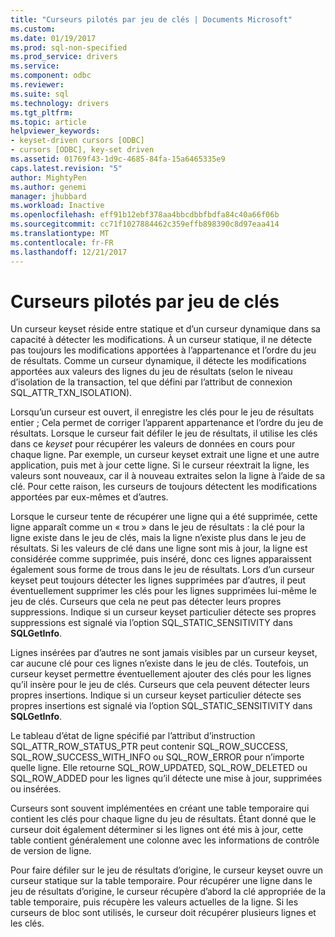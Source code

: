 ```yaml
---
title: "Curseurs pilotés par jeu de clés | Documents Microsoft"
ms.custom: 
ms.date: 01/19/2017
ms.prod: sql-non-specified
ms.prod_service: drivers
ms.service: 
ms.component: odbc
ms.reviewer: 
ms.suite: sql
ms.technology: drivers
ms.tgt_pltfrm: 
ms.topic: article
helpviewer_keywords:
- keyset-driven cursors [ODBC]
- cursors [ODBC], key-set driven
ms.assetid: 01769f43-1d9c-4685-84fa-15a6465335e9
caps.latest.revision: "5"
author: MightyPen
ms.author: genemi
manager: jhubbard
ms.workload: Inactive
ms.openlocfilehash: eff91b12ebf378aa4bbcdbbfbdfa84c40a66f06b
ms.sourcegitcommit: cc71f1027884462c359effb898390c8d97eaa414
ms.translationtype: MT
ms.contentlocale: fr-FR
ms.lasthandoff: 12/21/2017
---
```

# <a name="keyset-driven-cursors"></a>Curseurs pilotés par jeu de clés
Un curseur keyset réside entre statique et d’un curseur dynamique dans sa capacité à détecter les modifications. À un curseur statique, il ne détecte pas toujours les modifications apportées à l’appartenance et l’ordre du jeu de résultats. Comme un curseur dynamique, il détecte les modifications apportées aux valeurs des lignes du jeu de résultats (selon le niveau d’isolation de la transaction, tel que défini par l’attribut de connexion SQL_ATTR_TXN_ISOLATION).  
  
 Lorsqu’un curseur est ouvert, il enregistre les clés pour le jeu de résultats entier ; Cela permet de corriger l’apparent appartenance et l’ordre du jeu de résultats. Lorsque le curseur fait défiler le jeu de résultats, il utilise les clés dans ce *keyset* pour récupérer les valeurs de données en cours pour chaque ligne. Par exemple, un curseur keyset extrait une ligne et une autre application, puis met à jour cette ligne. Si le curseur réextrait la ligne, les valeurs sont nouveaux, car il à nouveau extraites selon la ligne à l’aide de sa clé. Pour cette raison, les curseurs de toujours détectent les modifications apportées par eux-mêmes et d’autres.  
  
 Lorsque le curseur tente de récupérer une ligne qui a été supprimée, cette ligne apparaît comme un « trou » dans le jeu de résultats : la clé pour la ligne existe dans le jeu de clés, mais la ligne n’existe plus dans le jeu de résultats. Si les valeurs de clé dans une ligne sont mis à jour, la ligne est considérée comme supprimée, puis inséré, donc ces lignes apparaissent également sous forme de trous dans le jeu de résultats. Lors d’un curseur keyset peut toujours détecter les lignes supprimées par d’autres, il peut éventuellement supprimer les clés pour les lignes supprimées lui-même le jeu de clés. Curseurs que cela ne peut pas détecter leurs propres suppressions. Indique si un curseur keyset particulier détecte ses propres suppressions est signalé via l’option SQL_STATIC_SENSITIVITY dans **SQLGetInfo**.  
  
 Lignes insérées par d’autres ne sont jamais visibles par un curseur keyset, car aucune clé pour ces lignes n’existe dans le jeu de clés. Toutefois, un curseur keyset permettre éventuellement ajouter des clés pour les lignes qu’il insère pour le jeu de clés. Curseurs que cela peuvent détecter leurs propres insertions. Indique si un curseur keyset particulier détecte ses propres insertions est signalé via l’option SQL_STATIC_SENSITIVITY dans **SQLGetInfo**.  
  
 Le tableau d’état de ligne spécifié par l’attribut d’instruction SQL_ATTR_ROW_STATUS_PTR peut contenir SQL_ROW_SUCCESS, SQL_ROW_SUCCESS_WITH_INFO ou SQL_ROW_ERROR pour n’importe quelle ligne. Elle retourne SQL_ROW_UPDATED, SQL_ROW_DELETED ou SQL_ROW_ADDED pour les lignes qu’il détecte une mise à jour, supprimées ou insérées.  
  
 Curseurs sont souvent implémentées en créant une table temporaire qui contient les clés pour chaque ligne du jeu de résultats. Étant donné que le curseur doit également déterminer si les lignes ont été mis à jour, cette table contient généralement une colonne avec les informations de contrôle de version de ligne.  
  
 Pour faire défiler sur le jeu de résultats d’origine, le curseur keyset ouvre un curseur statique sur la table temporaire. Pour récupérer une ligne dans le jeu de résultats d’origine, le curseur récupère d’abord la clé appropriée de la table temporaire, puis récupère les valeurs actuelles de la ligne. Si les curseurs de bloc sont utilisés, le curseur doit récupérer plusieurs lignes et les clés.
